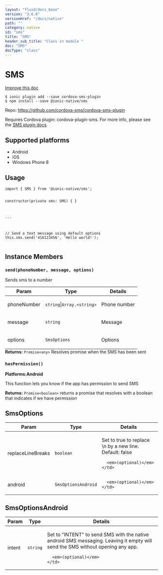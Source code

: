 ```yaml
---
layout: "fluid/docs_base"
version: "3.6.0"
versionHref: "/docs/native"
path: ""
category: native
id: "sms"
title: "SMS"
header_sub_title: "Class in module "
doc: "SMS"
docType: "class"
---
```


<h1 class="api-title">SMS</h1>

<a class="improve-v2-docs" href="http://github.com/driftyco/ionic-native/edit/master/src/@ionic-native/plugins/sms/index.ts#L25">
  Improve this doc
</a>






<pre><code class="nohighlight">$ ionic plugin add --save cordova-sms-plugin
$ npm install --save @ionic-native/sms
</code></pre>
<p>Repo:
  <a href="https://github.com/cordova-sms/cordova-sms-plugin">
    https://github.com/cordova-sms/cordova-sms-plugin
  </a>
</p>


<p>Requires Cordova plugin: cordova-plugin-sms. For more info, please see the <a href="https://github.com/cordova-sms/cordova-sms-plugin">SMS plugin docs</a>.</p>




<h2>Supported platforms</h2>
<ul>
  <li>Android</li><li>iOS</li><li>Windows Phone 8</li>
</ul>






<h2>Usage</h2>
<pre><code class="lang-typescript">import { SMS } from &#39;@ionic-native/sms&#39;;

constructor(private sms: SMS) { }


...


// Send a text message using default options
this.sms.send(&#39;416123456&#39;, &#39;Hello world!&#39;);
</code></pre>








<h2>Instance Members</h2>
<h3><a class="anchor" name="send" href="#send"></a><code>send(phoneNumber,&nbsp;message,&nbsp;options)</code></h3>




Sends sms to a number
<table class="table param-table" style="margin:0;">
  <thead>
  <tr>
    <th>Param</th>
    <th>Type</th>
    <th>Details</th>
  </tr>
  </thead>
  <tbody>
  <tr>
    <td>
      phoneNumber</td>
    <td>
      <code>string</code>|<code>Array.&lt;string&gt;</code>
    </td>
    <td>
      <p>Phone number</p>
</td>
  </tr>
  
  <tr>
    <td>
      message</td>
    <td>
      <code>string</code>
    </td>
    <td>
      <p>Message</p>
</td>
  </tr>
  
  <tr>
    <td>
      options</td>
    <td>
      <code>SmsOptions</code>
    </td>
    <td>
      <p>Options</p>
</td>
  </tr>
  </tbody>
</table>

<div class="return-value" markdown="1">
  <i class="icon ion-arrow-return-left"></i>
  <b>Returns:</b> <code>Promise&lt;any&gt;</code> Resolves promise when the SMS has been sent
</div><h3><a class="anchor" name="hasPermission" href="#hasPermission"></a><code>hasPermission()</code></h3>



<p>
  <strong>Platforms:</strong><strong class="tag">Android</strong>&nbsp;</p>


This function lets you know if the app has permission to send SMS


<div class="return-value" markdown="1">
  <i class="icon ion-arrow-return-left"></i>
  <b>Returns:</b> <code>Promise&lt;boolean&gt;</code> returns a promise that resolves with a boolean that indicates if we have permission
</div>





<h2><a class="anchor" name="SmsOptions" href="#SmsOptions"></a>SmsOptions</h2>

<table class="table param-table" style="margin:0;">
  <thead>
  <tr>
    <th>Param</th>
    <th>Type</th>
    <th>Details</th>
  </tr>
  </thead>
  <tbody>
  
  <tr>
    <td>
      replaceLineBreaks
    </td>
    <td>
      <code>boolean</code>
    </td>
    <td>
      <p>Set to true to replace \n by a new line. Default: false</p>

      <em>(optional)</em>
    </td>
  </tr>
  
  <tr>
    <td>
      android
    </td>
    <td>
      <code>SmsOptionsAndroid</code>
    </td>
    <td>
      
      <em>(optional)</em>
    </td>
  </tr>
  
  </tbody>
</table>


<h2><a class="anchor" name="SmsOptionsAndroid" href="#SmsOptionsAndroid"></a>SmsOptionsAndroid</h2>

<table class="table param-table" style="margin:0;">
  <thead>
  <tr>
    <th>Param</th>
    <th>Type</th>
    <th>Details</th>
  </tr>
  </thead>
  <tbody>
  
  <tr>
    <td>
      intent
    </td>
    <td>
      <code>string</code>
    </td>
    <td>
      <p>Set to &quot;INTENT&quot; to send SMS with the native android SMS messaging. Leaving it empty will send the SMS without opening any app.</p>

      <em>(optional)</em>
    </td>
  </tr>
  
  </tbody>
</table>





